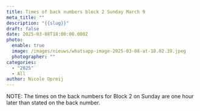 ```yaml
---
title: Times of back numbers block 2 Sunday March 9
meta_title: ""
description: "{{slug}}"
draft: false
date: 2025-03-08T18:00:00.000Z
photo:
  enable: true
  image: /images/nieuws/whatsapp-image-2025-03-08-at-18.02.39.jpeg
  photographer: ""
categories:
  - "2025"
  - All
author: Nicole Opreij
---
```

NOTE: The times on the back numbers for Block 2 on Sunday are one hour later than stated on the back number.
